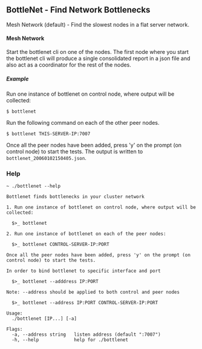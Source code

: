 BottleNet - Find Network Bottlenecks
----------------
Mesh Network (default) - Find the slowest nodes in a flat server network.

#### Mesh Network
Start the bottlenet cli on one of the nodes. The first node where you start the bottlenet cli will produce a single consolidated report in a json file and also act as a coordinator for the rest of the nodes.

##### Example
Run one instance of bottlenet on control node, where output will be collected:
```
$ bottlenet
```


Run the following command on each of the other peer nodes.

```
$ bottlenet THIS-SERVER-IP:7007
```

Once all the peer nodes have been added, press 'y' on the prompt (on control node) to start the tests. The output is written to `bottlenet_20060102150405.json`.

### Help

```
~ ./bottlenet --help

Bottlenet finds bottlenecks in your cluster network

1. Run one instance of bottlenet on control node, where output will be collected:

  $>_ bottlenet

2. Run one instance of bottlenet on each of the peer nodes:

  $>_ bottlenet CONTROL-SERVER-IP:PORT

Once all the peer nodes have been added, press 'y' on the prompt (on control node) to start the tests.

In order to bind bottlenet to specific interface and port

  $>_ bottlenet --adddress IP:PORT

Note: --address should be applied to both control and peer nodes

  $>_ bottlenet --address IP:PORT CONTROL-SERVER-IP:PORT

Usage:
  ./bottlenet [IP...] [-a]

Flags:
  -a, --address string   listen address (default ":7007")
  -h, --help             help for ./bottlenet
```
